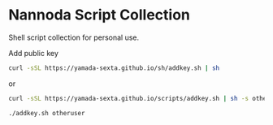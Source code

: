 # Nannoda Script Collection
Shell script collection for personal use.

Add public key
```bash
curl -sSL https://yamada-sexta.github.io/sh/addkey.sh | sh
```

or
```bash
curl -sSL https://yamada-sexta.github.io/scripts/addkey.sh | sh -s otheruser

./addkey.sh otheruser
```
